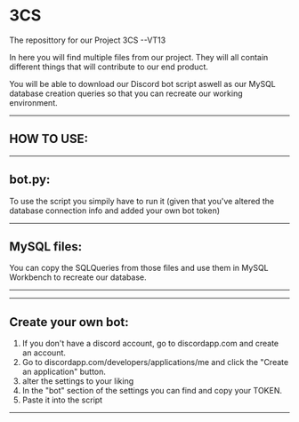 # 3CS
The reposittory for our Project 3CS --VT13

In here you will find multiple files from our project.
They will all contain different things that will contribute to our end product.

You will be able to download our Discord bot script aswell as our MySQL database creation queries so that you can recreate our working environment.

----------------------------------------------------------------------------------------------------------------------------------
HOW TO USE:
----------------------------------------------------------------------------------------------------------------------------------
----------------------------------------------------------------------------------------------------------------------------------
bot.py:
----------------------------------------------------------------------------------------------------------------------------------
To use the script you simpily have to run it (given that you've altered the database connection info and added your own bot token)

----------------------------------------------------------------------------------------------------------------------------------


MySQL files:
----------------------------------------------------------------------------------------------------------------------------------
You can copy the SQLQueries from those files and use them in MySQL Workbench to recreate our database.

----------------------------------------------------------------------------------------------------------------------------------


----------------------------------------------------------------------------------------------------------------------------------
Create your own bot:
----------------------------------------------------------------------------------------------------------------------------------
1. If you don't have a discord account, go to discordapp.com and create an account.
2. Go to discordapp.com/developers/applications/me and click the "Create an application" button.
3. alter the settings to your liking
4. In the "bot" section of the settings you can find and copy your TOKEN.
5. Paste it into the script

----------------------------------------------------------------------------------------------------------------------------------
